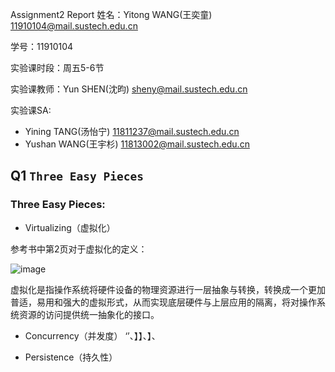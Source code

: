  Assignment2 Report
姓名：Yitong WANG(王奕童) 11910104@mail.sustech.edu.cn

学号：11910104

实验课时段：周五5-6节

实验课教师：Yun SHEN(沈昀) sheny@mail.sustech.edu.cn

实验课SA:
- Yining TANG(汤怡宁) 11811237@mail.sustech.edu.cn
- Yushan WANG(王宇杉) 11813002@mail.sustech.edu.cn

## Q1 `Three Easy Pieces`

### Three Easy Pieces:
- Virtualizing（虚拟化）

参考书中第2页对于虚拟化的定义：

![image](https://user-images.githubusercontent.com/64548919/159440428-76bb91e4-3856-422e-be49-264edc9bb2aa.png)

虚拟化是指操作系统将硬件设备的物理资源进行一层抽象与转换，转换成一个更加普适，易用和强大的虚拟形式，从而实现底层硬件与上层应用的隔离，将对操作系统资源的访问提供统一抽象化的接口。

- Concurrency（并发度）
‘’、】】、】、

- Persistence（持久性）
